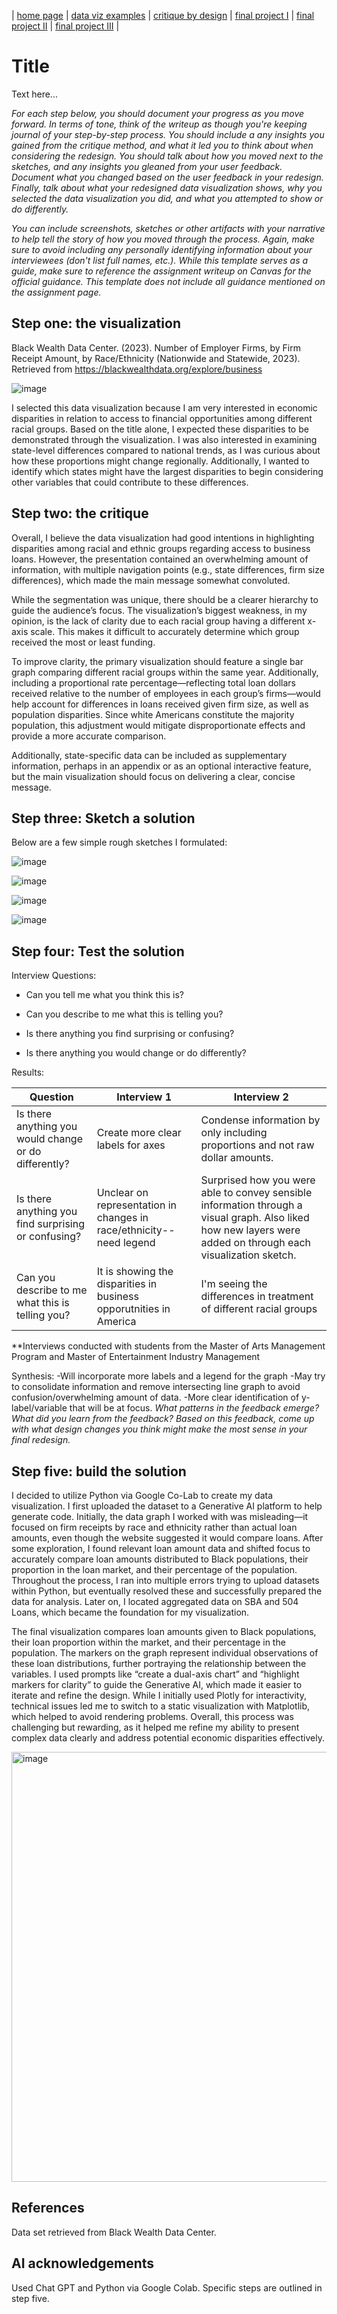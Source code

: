| [home page](https://cmustudent.github.io/tswd-portfolio-templates/) | [data viz examples](dataviz-examples) | [critique by design](critique-by-design) | [final project I](final-project-part-one) | [final project II](final-project-part-two) | [final project III](final-project-part-three) |

# Title
Text here...

_For each step below, you should document your progress as you move forward.  In terms of tone, think of the writeup as though you're keeping journal of your step-by-step process.   You should include a any insights you gained from the critique method, and what it led you to think about when considering the redesign.  You should talk about how you moved next to the sketches, and any insights you gleaned from your user feedback.  Document what you changed based on the user feedback in your redesign.  Finally, talk about what your redesigned data visualization shows, why you selected the data visualization you did, and what you attempted to show or do differently._

_You can include screenshots, sketches or other artifacts with your narrative to help tell the story of how you moved through the process.  Again, make sure to avoid including any personally identifying information about your interviewees (don't list full names, etc.).  While this template serves as a guide, make sure to reference the assignment writeup on Canvas for the official guidance.  This template does not include all guidance mentioned on the assignment page._

## Step one: the visualization
Black Wealth Data Center. (2023). Number of Employer Firms, by Firm Receipt Amount, by Race/Ethnicity (Nationwide and Statewide, 2023). Retrieved from https://blackwealthdata.org/explore/business

![image](https://github.com/user-attachments/assets/0f4f4730-1f70-47b5-bd56-04fea4e7c859)

I selected this data visualization because I am very interested in economic disparities in relation to access to financial opportunities among different racial groups. Based on the title alone, I expected these disparities to be demonstrated through the visualization. I was also interested in examining state-level differences compared to national trends, as I was curious about how these proportions might change regionally. Additionally, I wanted to identify which states might have the largest disparities to begin considering other variables that could contribute to these differences.

## Step two: the critique
Overall, I believe the data visualization had good intentions in highlighting disparities among racial and ethnic groups regarding access to business loans. However, the presentation contained an overwhelming amount of information, with multiple navigation points (e.g., state differences, firm size differences), which made the main message somewhat convoluted.

While the segmentation was unique, there should be a clearer hierarchy to guide the audience’s focus. The visualization’s biggest weakness, in my opinion, is the lack of clarity due to each racial group having a different x-axis scale. This makes it difficult to accurately determine which group received the most or least funding.

To improve clarity, the primary visualization should feature a single bar graph comparing different racial groups within the same year. Additionally, including a proportional rate percentage—reflecting total loan dollars received relative to the number of employees in each group’s firms—would help account for differences in loans received given firm size, as well as population disparities. Since white Americans constitute the majority population, this adjustment would mitigate disproportionate effects and provide a more accurate comparison.

Additionally, state-specific data can be included as supplementary information, perhaps in an appendix or as an optional interactive feature, but the main visualization should focus on delivering a clear, concise message.

## Step three: Sketch a solution
Below are a few simple rough sketches I formulated:

![image](https://github.com/user-attachments/assets/d3e1c039-b4a5-4a5b-b904-0721113dc01e)

![image](https://github.com/user-attachments/assets/1fb81a7a-fa2e-4e39-9be3-684e4e5edce1)

![image](https://github.com/user-attachments/assets/f64110ce-f76c-4660-b9e3-886ab93ebd30)

![image](https://github.com/user-attachments/assets/7731eaaf-44d5-4dd3-b9b5-07c012cdde23)





## Step four: Test the solution

Interview Questions:

- Can you tell me what you think this is?

- Can you describe to me what this is telling you?

- Is there anything you find surprising or confusing?

- Is there anything you would change or do differently?

Results: 

| Question | Interview 1 | Interview 2 |
|----------|-------------|-------------|
| Is there anything you would change or do differently?         |   Create more clear labels for axes     |    Condense information by only including proportions and not raw dollar amounts.       |
|   Is there anything you find surprising or confusing? |      Unclear on representation in changes in race/ethnicity--need legend       |    Surprised how you were able to convey sensible information through a visual graph. Also liked how new layers were added on through each visualization sketch.    |
| Can you describe to me what this is telling you?       |  It is showing the disparities in business opporutnities in America           |  I'm seeing the differences in treatment of different racial groups            |

**Interviews conducted with students from the Master of Arts Management Program and Master of Entertainment Industry Management

Synthesis: 
-Will incorporate more labels and a legend for the graph
-May try to consolidate information and remove intersecting line graph to avoid confusion/overwhelming amount of data.
-More clear identification of y-label/variable that will be at focus. 
_What patterns in the feedback emerge?  What did you learn from the feedback?  Based on this feedback, come up with what design changes you think might make the most sense in your final redesign._

## Step five: build the solution

I decided to utilize Python via Google Co-Lab to create my data visualization. I first uploaded the dataset to a Generative AI platform to help generate code. Initially, the data graph I worked with was misleading—it focused on firm receipts by race and ethnicity rather than actual loan amounts, even though the website suggested it would compare loans. After some exploration, I found relevant loan amount data and shifted focus to accurately compare loan amounts distributed to Black populations, their proportion in the loan market, and their percentage of the population. Throughout the process, I ran into multiple errors trying to upload datasets within Python, but eventually resolved these and successfully prepared the data for analysis. Later on, I located aggregated data on SBA and 504 Loans, which became the foundation for my visualization.

The final visualization compares loan amounts given to Black populations, their loan proportion within the market, and their percentage in the population. The markers on the graph represent individual observations of these loan distributions, further portraying the relationship between the variables. I used prompts like “create a dual-axis chart” and “highlight markers for clarity” to guide the Generative AI, which made it easier to iterate and refine the design. While I initially used Plotly for interactivity, technical issues led me to switch to a static visualization with Matplotlib, which helped to avoid rendering problems. Overall, this process was challenging but rewarding, as it helped me refine my ability to present complex data clearly and address potential economic disparities effectively.

<img width="688" alt="image" src="https://github.com/user-attachments/assets/b29b04f5-4fc5-4234-bb43-3608bb8b8085" />

## References
Data set retrieved from Black Wealth Data Center.

## AI acknowledgements
Used Chat GPT and Python via Google Colab. Specific steps are outlined in step five. 
